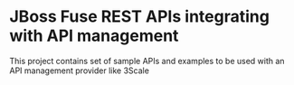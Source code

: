 JBoss Fuse REST APIs integrating with API management 
===========================


This project contains set of sample APIs and examples to be used with an API management provider like 3Scale

